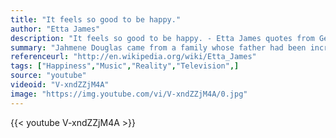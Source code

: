 ```yaml
---
title: "It feels so good to be happy."
author: "Etta James"
description: "It feels so good to be happy. - Etta James quotes from GetInspired365.com"
summary: "Jahmene Douglas came from a family whose father had been incredibly abusive. Shy, and nervous, Jahmene auditioned for the X-Factor to try and help change the life of his mother. This is his audition."
referenceurl: "http://en.wikipedia.org/wiki/Etta_James"
tags: ["Happiness","Music","Reality","Television",]
source: "youtube"
videoid: "V-xndZZjM4A"
image: "https://img.youtube.com/vi/V-xndZZjM4A/0.jpg"
---
```


{{< youtube V-xndZZjM4A >}}
